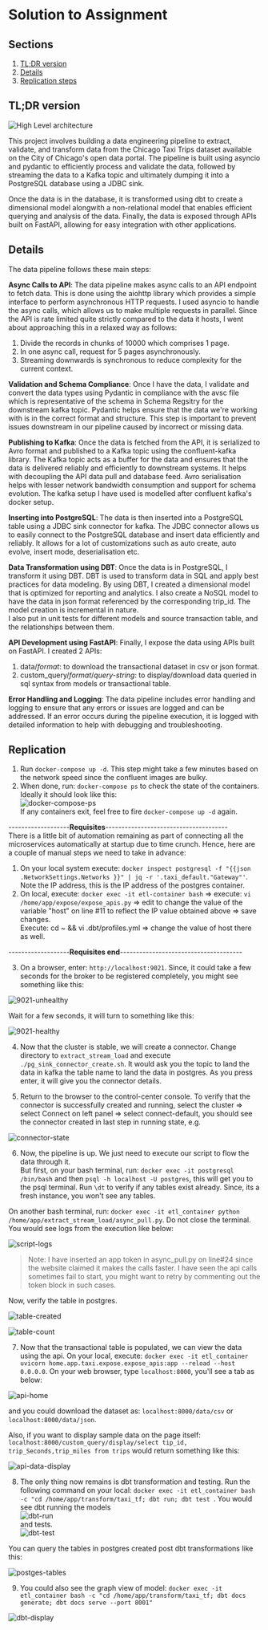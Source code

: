 # Solution to Assignment

## Sections
1. [TL;DR version](#tldr)  
2. [Details](#details)  
3. [Replication steps](#replication)

## TL;DR version

![High Level architecture](/taxi-1/images/architecture.jpeg)

This project involves building a data engineering pipeline to extract, validate, and transform data from the Chicago Taxi Trips dataset available on the City of Chicago's open data portal. The pipeline is built using asyncio and pydantic to efficiently process and validate the data, followed by streaming the data to a Kafka topic and ultimately dumping it into a PostgreSQL database using a JDBC sink.

Once the data is in the database, it is transformed using dbt to create a dimensional model alongwith a non-relational model that enables efficient querying and analysis of the data. Finally, the data is exposed through APIs built on FastAPI, allowing for easy integration with other applications.

## Details

The data pipeline follows these main steps:  

**Async Calls to API**: The data pipeline makes async calls to an API endpoint to fetch data. This is done using the aiohttp library which provides a simple interface to perform asynchronous HTTP requests. I used asyncio to handle the async calls, which allows us to make multiple requests in parallel.
Since the API is rate limited quite strictly compared to the data it hosts, I went about approaching this in a relaxed way as follows:  
1. Divide the records in chunks of 10000 which comprises 1 page.
2. In one async call, request for 5 pages asynchronously.
3. Streaming downwards is synchronous to reduce complexity for the current context.

**Validation and Schema Compliance**: Once I have the data, I validate and convert the data types using Pydantic in compliance with the avsc file which is representative of the schema in Schema Regsitry for the downstream kafka topic. Pydantic helps ensure that the data we're working with is in the correct format and structure. This step is important to prevent issues downstream in our pipeline caused by incorrect or missing data.

**Publishing to Kafka**: Once the data is fetched from the API, it is serialized to Avro format and published to a Kafka topic using the confluent-kafka library. The Kafka topic acts as a buffer for the data and ensures that the data is delivered reliably and efficiently to downstream systems. It helps with decoupling the API data pull and database feed. Avro serialisation helps with lesser network bandwidth consumption and support for schema evolution. The kafka setup I have used is modelled after confluent kafka's docker setup.   

**Inserting into PostgreSQL**: The data is then inserted into a PostgreSQL table using a JDBC sink connector for kafka. The JDBC connector allows us to easily connect to the PostgreSQL database and insert data efficiently and reliably. It allows for a lot of customizations such as auto create, auto evolve, insert mode, deserialisation etc.  

**Data Transformation using DBT**: Once the data is in PostgreSQL, I transform it using DBT. DBT is used to transform data in SQL and apply best practices for data modeling. By using DBT, I created a dimensional model that is optimized for reporting and analytics. I also create a NoSQL model to have the data in json format referenced by the corresponding trip_id. The model creation is incremental in nature.  
I also put in unit tests for different models and source transaction table, and the relationships between them.  

**API Development using FastAPI**: Finally, I expose the data using APIs built on FastAPI. I created 2 APIs:  
1. data/*format*: to download the transactional dataset in csv or json format.  
2. custom_query/*format*/*query-string*: to display/download data queried in sql syntax from models or transactional table.  

**Error Handling and Logging**: The data pipeline includes error handling and logging to ensure that any errors or issues are logged and can be addressed. If an error occurs during the pipeline execution, it is logged with detailed information to help with debugging and troubleshooting.

## Replication

1. Run `docker-compose up -d`.
This step might take a few minutes based on the network speed since the confluent images are bulky.  
2. When done, run: `docker-compose ps` to check the state of the containers. Ideally it should look like this:  
![docker-compose-ps](/taxi-1/images/docker-compose-ps-op.png)  
If any containers exit, feel free to fire `docker-compose up -d` again.  

-------------------**Requisites**--------------------------------------  
There is a little bit of automation remaining as part of connecting all the microservices automatically at startup due to time crunch. Hence, here are a couple of manual steps we need to take in advance:  
1. On your local system execute: `docker inspect postgresql -f "{{json .NetworkSettings.Networks }}" | jq -r '.taxi_default."Gateway"'`. Note the IP address, this is the IP address of the postgres container.  
2. On local, execute: `docker exec -it etl-container bash` => execute: `vi /home/app/expose/expose_apis.py` => edit to change the value of the variable "host" on line #11 to reflect the IP value obtained above => save changes.  
Execute: cd ~ && vi .dbt/profiles.yml => change the value of host there as well.  

-------------------**Requisites end**--------------------------------------  

3. On a browser, enter: `http://localhost:9021`. Since, it could take a few seconds for the broker to be registered completely, you might see something like this:  

![9021-unhealthy](/taxi-1/images/9021-unhealthy.png)  

Wait for a few seconds, it will turn to something like this:  

![9021-healthy](/taxi-1/images/9021-healthy.png)  

4. Now that the cluster is stable, we will create a connector. Change directory to `extract_stream_load` and execute `./pg_sink_connector_create.sh`. It would ask you the topic to land the data in kafka the table name to land the data in postgres. As you press enter, it will give you the connector details.  

5. Return to the browser to the control-center console. To verify that the connector is successfully created and running, select the cluster => select Connect on left panel => select connect-default, you should see the connector created in last step in running state, e.g.  

![connector-state](/taxi-1/images/connector-state.png)  

6. Now, the pipeline is up. We just need to execute our script to flow the data through it.  
But first, on your bash terminal, run: `docker exec -it postgresql /bin/bash` and then `psql -h localhost -U postgres`, this will get you to the psql terminal. Run `\dt` to verify if any tables exist already. Since, its a fresh instance, you won't see any tables.  

On another bash terminal, run: `docker exec -it etl_container python /home/app/extract_stream_load/async_pull.py`. Do not close the terminal. You would see logs from the execution like below:  

![script-logs](/taxi-1/images/script-run-op.png)  

> Note: I have inserted an app token in async_pull.py on line#24 since the website claimed it makes the calls faster. I have seen the api calls sometimes fail to start, you might want to retry by commenting out the token block in such cases.  

Now, verify the table in postgres.  

![table-created](/taxi-1/images/table-created.png)  

![table-count](/taxi-1/images/table-count.png) 

7. Now that the transactional table is populated, we can view the data using the api. On your local, execute: `docker exec -it etl_container uvicorn home.app.taxi.expose.expose_apis:app --reload --host 0.0.0.0`. On your web browser, type `localhost:8000`, you'll see a tab as below:  

![api-home](/taxi-1/images/api_home.png)  

and you could download the dataset as: `localhost:8000/data/csv` or `localhost:8000/data/json`.  

Also, if you want to display sample data on the page itself: `localhost:8000/custom_query/display/select tip_id, trip_Seconds,trip_miles from trips` would return something like this:  

![api-data-display](/taxi-1/images/api-display-data.png)   

8. The only thing now remains is dbt transformation and testing. Run the following command on your local: `docker exec -it etl_container bash -c "cd /home/app/transform/taxi_tf; dbt run; dbt test `. You would see dbt running the models  
![dbt-run](/taxi-1/images/dbt-run-op.png)  
and tests.   
![dbt-test](/taxi-1/images/dbt-tests.png)  

You can query the tables in postgres created post dbt transformations like this:  

![postges-tables](/taxi-1/images/dbt-models.png)  


9. You could also see the graph view of model: `docker exec -it etl_container bash -c "cd /home/app/transform/taxi_tf; dbt docs generate; dbt docs serve --port 8001" `

![dbt-display](/taxi-1/images/dim_model_dbt.png)  
